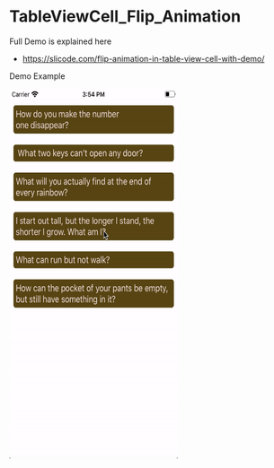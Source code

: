 # TableViewCell_Flip_Animation

Full Demo is explained here

  - https://slicode.com/flip-animation-in-table-view-cell-with-demo/
  
  
  Demo Example
  
 <img src="https://github.com/Shankar-bs/TableViewCell_Flip_Animation/blob/master/ezgif.com-resize.gif" width="300" height="660">
